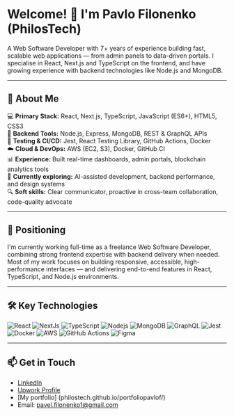# Welcome! 👋 I'm Pavlo Filonenko (PhilosTech)
A Web Software Developer with 7+ years of experience building fast, scalable web applications — from admin panels to data-driven portals. I specialise in React, Next.js and TypeScript on the frontend, and have growing experience with backend technologies like Node.js and MongoDB.

---

## 🔧 About Me

💻 **Primary Stack:** React, Next.js, TypeScript, JavaScript (ES6+), HTML5, CSS3  
🔁 **Backend Tools:** Node.js, Express, MongoDB, REST & GraphQL APIs  
🧪 **Testing & CI/CD:** Jest, React Testing Library, GitHub Actions, Docker  
☁️ **Cloud & DevOps:** AWS (EC2, S3), Docker, GitHub CI  
📊 **Experience:** Built real-time dashboards, admin portals, blockchain analytics tools  
🚀 **Currently exploring:** AI-assisted development, backend performance, and design systems  
🔍 **Soft skills:** Clear communicator, proactive in cross-team collaboration, code-quality advocate

---

## 📌 Positioning

I'm currently working full-time as a freelance Web Software Developer, combining strong frontend expertise with backend delivery when needed. Most of my work focuses on building responsive, accessible, high-performance interfaces — and delivering end-to-end features in React, TypeScript, and Node.js environments.

---

## 🛠 Key Technologies

<p>
<img alt="React" src="https://img.shields.io/badge/React-20232A?style=for-the-badge&logo=react&logoColor=61DAFB"/>
<img alt="NextJs" src="https://img.shields.io/badge/Next-black?style=for-the-badge&logo=next.js&logoColor=white"/>
<img alt="TypeScript" src="https://img.shields.io/badge/TypeScript-007acc?style=for-the-badge&logo=typescript&logoColor=white"/>
<img alt="Nodejs" src="https://img.shields.io/badge/-Node.js-339933?style=for-the-badge&logo=nodedotjs&logoColor=white"/>
<img alt="MongoDB" src="https://img.shields.io/badge/MongoDB-4DB33D?style=for-the-badge&logo=mongodb&logoColor=white"/>
<img alt="GraphQL" src="https://img.shields.io/badge/-GraphQL-E10098?style=for-the-badge&logo=graphql&logoColor=white"/>
<img alt="Jest" src="https://img.shields.io/badge/-Jest-C21325?style=for-the-badge&logo=jest&logoColor=white"/>
<img alt="Docker" src="https://img.shields.io/badge/Docker-2496ED?style=for-the-badge&logo=docker&logoColor=white"/>
<img alt="AWS" src="https://img.shields.io/badge/AWS-FF9900?style=for-the-badge&logo=amazonaws&logoColor=white"/>
<img alt="GitHub Actions" src="https://img.shields.io/badge/GitHub_Actions-2088FF?style=for-the-badge&logo=github-actions&logoColor=white"/>
<img alt="Figma" src="https://img.shields.io/badge/-Figma-F24E1E?style=for-the-badge&logo=figma&logoColor=white"/>
</p>

---

## 📫 Get in Touch

- [LinkedIn](https://www.linkedin.com/in/pavlo-filonenko-65278820a/)  
- [Upwork Profile](https://www.upwork.com/freelancers/~01429d4fb1b223f005)
- [My portfolio] (philostech.github.io/portfoliopavlof/)
- Email: pavel.filonenko1@gmail.com
